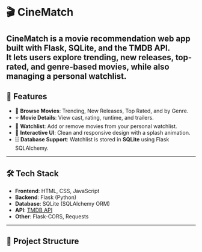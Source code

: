 # 🎬 CineMatch
CineMatch is a movie recommendation web app built with **Flask**, **SQLite**, and the **TMDB API**.  
It lets users explore trending, new releases, top-rated, and genre-based movies, while also managing a personal **watchlist**.
---
## 🚀 Features
- 🎥 **Browse Movies**: Trending, New Releases, Top Rated, and by Genre.  
- ⭐ **Movie Details**: View cast, rating, runtime, and trailers.  
- 📌 **Watchlist**: Add or remove movies from your personal watchlist.  
- 🍿 **Interactive UI**: Clean and responsive design with a splash animation.  
- 🗄️ **Database Support**: Watchlist is stored in **SQLite** using Flask SQLAlchemy.  
---
## 🛠️ Tech Stack
- **Frontend**: HTML, CSS, JavaScript  
- **Backend**: Flask (Python)  
- **Database**: SQLite (SQLAlchemy ORM)  
- **API**: [TMDB API](https://www.themoviedb.org/documentation/api)  
- **Other**: Flask-CORS, Requests  
---
## 📂 Project Structure
